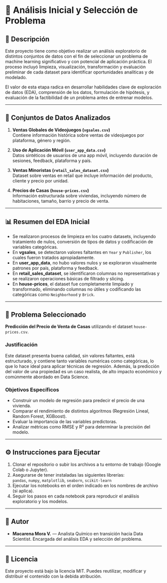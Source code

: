 # 🧠 Análisis Inicial y Selección de Problema

## 📌 Descripción

Este proyecto tiene como objetivo realizar un análisis exploratorio de distintos conjuntos de datos con el fin de seleccionar un problema de machine learning significativo y con potencial de aplicación práctica. El proceso incluyó limpieza, visualización, transformación y evaluación preliminar de cada dataset para identificar oportunidades analíticas y de modelado.

El valor de esta etapa radica en desarrollar habilidades clave de exploración de datos (EDA), comprensión de los datos, formulación de hipótesis, y evaluación de la factibilidad de un problema antes de entrenar modelos.

---

## 📂 Conjuntos de Datos Analizados

1. **Ventas Globales de Videojuegos (`vgsales.csv`)**  
   Contiene información histórica sobre ventas de videojuegos por plataforma, género y región.

2. **Uso de Aplicación Móvil (`user_app_data.csv`)**  
   Datos sintéticos de usuarios de una app móvil, incluyendo duración de sesiones, feedback, plataforma y país.

3. **Ventas Minoristas (`retail_sales_dataset.csv`)**  
   Dataset sobre ventas en retail que incluye información del producto, cliente y precio por unidad.

4. **Precios de Casas (`house-prices.csv`)**  
   Información estructurada sobre viviendas, incluyendo número de habitaciones, tamaño, barrio y precio de venta.

---

## 📊 Resumen del EDA Inicial

- Se realizaron procesos de limpieza en los cuatro datasets, incluyendo tratamiento de nulos, conversión de tipos de datos y codificación de variables categóricas.
- En **vgsales**, se detectaron valores faltantes en `Year` y `Publisher`, los cuales fueron tratados apropiadamente.
- En **user_app_data**, no hubo valores nulos y se exploraron visualmente patrones por país, plataforma y feedback.
- En **retail_sales_dataset**, se identificaron columnas no representativas y se realizaron operaciones básicas de filtrado y slicing.
- En **house-prices**, el dataset fue completamente limpiado y transformado, eliminando columnas no útiles y codificando las categóricas como `Neighborhood` y `Brick`.

---

## 🎯 Problema Seleccionado

**Predicción del Precio de Venta de Casas** utilizando el dataset `house-prices.csv`.

### Justificación
Este dataset presenta buena calidad, sin valores faltantes, está estructurado, y contiene tanto variables numéricas como categóricas, lo que lo hace ideal para aplicar técnicas de regresión. Además, la predicción del valor de una propiedad es un caso realista, de alto impacto económico y comúnmente abordado en Data Science.

### Objetivos Específicos
- Construir un modelo de regresión para predecir el precio de una vivienda.
- Comparar el rendimiento de distintos algoritmos (Regresión Lineal, Random Forest, XGBoost).
- Evaluar la importancia de las variables predictoras.
- Analizar métricas como RMSE y R² para determinar la precisión del modelo.

---

## ⚙️ Instrucciones para Ejecutar

1. Clonar el repositorio o subir los archivos a tu entorno de trabajo (Google Colab o Jupyter).
2. Asegurarse de tener instaladas las siguientes librerías:  
   `pandas`, `numpy`, `matplotlib`, `seaborn`, `scikit-learn`
3. Ejecutar los notebooks en el orden indicado en los nombres de archivo (si aplica).
4. Seguir los pasos en cada notebook para reproducir el análisis exploratorio y los modelos.

---

## 🧠 Autor

- **Macarena Mora V.** — Analista Químico en transición hacia Data Scientist. Encargada del análisis EDA y selección del problema.

---

## 📄 Licencia

Este proyecto está bajo la licencia MIT. Puedes reutilizar, modificar y distribuir el contenido con la debida atribución.
